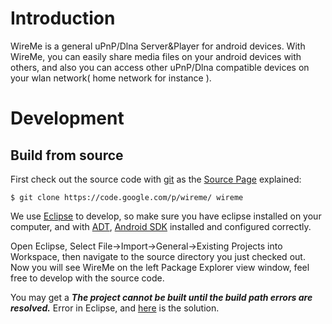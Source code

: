 

# Introduction #
WireMe is a general uPnP/Dlna Server&Player for android devices. With WireMe, you can easily share media files on your android devices with others, and also you can access other uPnP/Dlna compatible devices on your wlan network( home network for instance ).

# Development #
## Build from source ##
First check out the source code with [git](http://git-scm.com/) as the [Source Page](http://code.google.com/p/wireme/source/checkout) explained:
```
$ git clone https://code.google.com/p/wireme/ wireme
```

We use [Eclipse](http://www.eclipse.org/) to develop, so make sure you have eclipse installed on your computer, and with [ADT](http://developer.android.com/sdk/eclipse-adt.html), [Android SDK](http://developer.android.com/sdk/) installed and configured correctly.

Open Eclipse, Select File->Import->General->Existing Projects into Workspace, then navigate to the source directory you just checked out. Now you will see WireMe on the left Package Explorer view window, feel free to develop with the source code.

You may get a _**The project cannot be built until the build path errors are resolved.**_ Error in Eclipse, and [here](http://www.scottdstrader.com/blog/ether_archives/000921.html) is the solution.